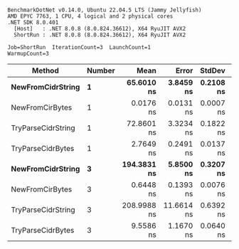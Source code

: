 ```

BenchmarkDotNet v0.14.0, Ubuntu 22.04.5 LTS (Jammy Jellyfish)
AMD EPYC 7763, 1 CPU, 4 logical and 2 physical cores
.NET SDK 8.0.401
  [Host]   : .NET 8.0.8 (8.0.824.36612), X64 RyuJIT AVX2
  ShortRun : .NET 8.0.8 (8.0.824.36612), X64 RyuJIT AVX2

Job=ShortRun  IterationCount=3  LaunchCount=1  
WarmupCount=3  

```
| Method             | Number | Mean        | Error      | StdDev    | Min         | Max         | Allocated |
|------------------- |------- |------------:|-----------:|----------:|------------:|------------:|----------:|
| **NewFromCidrString**  | **1**      |  **65.6010 ns** |  **3.8459 ns** | **0.2108 ns** |  **65.3626 ns** |  **65.7627 ns** |         **-** |
| NewFromCirBytes    | 1      |   0.0176 ns |  0.0131 ns | 0.0007 ns |   0.0168 ns |   0.0182 ns |         - |
| TryParseCidrString | 1      |  72.8601 ns |  3.3234 ns | 0.1822 ns |  72.7125 ns |  73.0637 ns |         - |
| TryParseCidrBytes  | 1      |   2.7649 ns |  0.2491 ns | 0.0137 ns |   2.7560 ns |   2.7806 ns |         - |
| **NewFromCidrString**  | **3**      | **194.3831 ns** |  **5.8500 ns** | **0.3207 ns** | **194.1891 ns** | **194.7532 ns** |         **-** |
| NewFromCirBytes    | 3      |   0.6448 ns |  0.1393 ns | 0.0076 ns |   0.6395 ns |   0.6536 ns |         - |
| TryParseCidrString | 3      | 208.9988 ns | 11.6614 ns | 0.6392 ns | 208.4820 ns | 209.7135 ns |         - |
| TryParseCidrBytes  | 3      |   9.5586 ns |  1.1670 ns | 0.0640 ns |   9.5016 ns |   9.6278 ns |         - |
